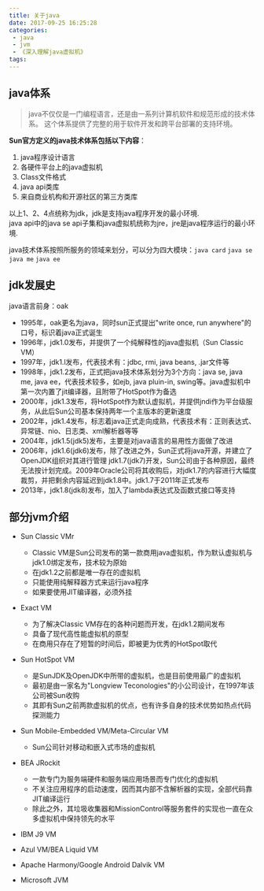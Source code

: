 ```yaml
---
title: 关于java
date: 2017-09-25 16:25:28
categories: 
 - java
 - jvm
 - 《深入理解java虚拟机》
tags:
---
```


## java体系

> java不仅仅是一门编程语言，还是由一系列计算机软件和规范形成的技术体系。
这个体系提供了完整的用于软件开发和跨平台部署的支持环境。

**Sun官方定义的java技术体系包括以下内容**：  
1. java程序设计语言
2. 各硬件平台上的java虚拟机
3. Class文件格式
4. java api类库
5. 来自商业机构和开源社区的第三方类库

以上1、2、4点统称为jdk，jdk是支持java程序开发的最小环境.  
java api中的java se api子集和java虚拟机统称为jre，jre是java程序运行的最小环境.


java技术体系按照所服务的领域来划分，可以分为四大模块：`java card` `java se` `java me` `java ee`

## jdk发展史

java语言前身：oak
- 1995年，oak更名为java，同时sun正式提出"write once, run anywhere"的口号，标识着java正式诞生
- 1996年，jdk1.0发布，并提供了一个纯解释性的java虚拟机（Sun Classic VM）
- 1997年，jdk1.l发布，代表技术有：jdbc, rmi, java beans, .jar文件等
- 1998年，jdk1.2发布，正式把java技术体系划分为3个方向：java se, java me, java ee，代表技术较多，如ejb, java pluin-in, swing等。java虚拟机中第一次内置了jit编译器，且附带了HotSpot作为备选
- 2000年，jdk1.3发布，将HotSpot作为默认虚拟机，并提供jndi作为平台级服务，从此后Sun公司基本保持两年一个主版本的更新速度
- 2002年，jdk1.4发布，标志着java正式走向成熟，代表技术有：正则表达式、异常链、nio、日志类、xml解析器等等
- 2004年，jdk1.5(jdk5)发布，主要是对java语言的易用性方面做了改进
- 2006年，jdk1.6(jdk6)发布，除了改进之外，Sun正式将java开源，并建立了OpenJDK组织对其进行管理
jdk1.7(jdk7)开发，Sun公司由于各种原因，最终无法按计划完成。2009年Oracle公司将其收购后，对jdk1.7的内容进行大幅度裁剪，并把剩余内容延迟到jdk1.8中。jdk1.7于2011年正式发布
- 2013年，jdk1.8(jdk8)发布，加入了lambda表达式及函数式接口等支持


## 部分jvm介绍
- Sun Classic VMr
    - Classic VM是Sun公司发布的第一款商用java虚拟机，作为默认虚拟机与jdk1.0绑定发布，技术较为原始
    - 在jdk1.2之前都是唯一存在的虚拟机
    - 只能使用纯解释器方式来运行java程序
    - 如果要使用JIT编译器，必须外挂

- Exact VM
    - 为了解决Classic VM存在的各种问题而开发，在jdk1.2期间发布
    - 具备了现代高性能虚拟机的原型
    - 在商用只存在了短暂的时间后，即被更为优秀的HotSpot取代

- Sun HotSpot VM
    - 是SunJDK及OpenJDK中所带的虚拟机，也是目前使用最广的虚拟机
    - 最初是由一家名为"Longview Teconologies"的小公司设计，在1997年该公司被Sun收购
    - 其即有Sun之前两款虚拟机的优点，也有许多自身的技术优势如热点代码探测能力

- Sun Mobile-Embedded VM/Meta-Circular VM
    - Sun公司针对移动和嵌入式市场的虚拟机

- BEA JRockit
    - 一款专门为服务端硬件和服务端应用场景而专门优化的虚拟机
    - 不关注应用程序的启动速度，因而其内部不含解析器的实现，全部代码靠JIT编译运行
    - 除此之外，其垃圾收集器和MissionControl等服务套件的实现也一直在众多虚拟机中保持领先的水平

- IBM J9 VM
- Azul VM/BEA Liquid VM
- Apache Harmony/Google Android Dalvik VM
- Microsoft JVM